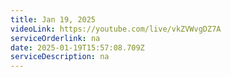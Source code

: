 ```yaml
---
title: Jan 19, 2025
videoLink: https://youtube.com/live/vkZVWvgDZ7A
serviceOrderlink: na
date: 2025-01-19T15:57:08.709Z
serviceDescription: n﻿a
---
```

